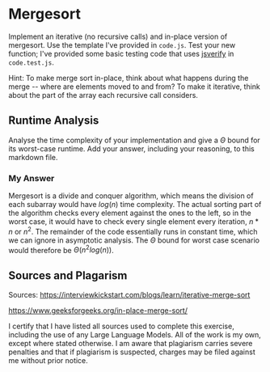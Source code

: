 # Mergesort

Implement an iterative (no recursive calls) and in-place version of mergesort.
Use the template I've provided in `code.js`. Test your new function; I've
provided some basic testing code that uses
[jsverify](https://jsverify.github.io/) in `code.test.js`.

Hint: To make merge sort in-place, think about what happens during the merge --
where are elements moved to and from? To make it iterative, think about the
part of the array each recursive call considers.

## Runtime Analysis

Analyse the time complexity of your implementation and give a $\Theta$ bound for
its worst-case runtime. Add your answer, including your reasoning, to this
markdown file.

### My Answer 
Mergesort is a divide and conquer algorithm, which means the division of each subarray 
would have $log(n)$ time complexity. The actual sorting part of the algorithm checks
every element against the ones to the left, so in the worst case, it would have to check 
every single element every iteration, $n * n$ or $n^2$. The remainder of the code
essentially runs in constant time, which we can ignore in asymptotic analysis. The
$\Theta$ bound for worst case scenario would therefore be $\Theta(n^2 log(n))$. 

## Sources and Plagarism 
Sources: 
https://interviewkickstart.com/blogs/learn/iterative-merge-sort

https://www.geeksforgeeks.org/in-place-merge-sort/  

I certify that I have listed all sources used to complete this exercise, including the use of any Large Language Models. All of the work is my own, except where stated otherwise. I am aware that plagiarism carries severe penalties and that if plagiarism is suspected, charges may be filed against me without prior notice.
